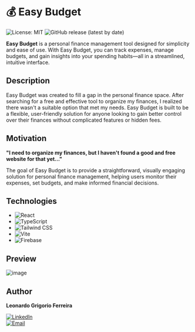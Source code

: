 # 💰 Easy Budget

![License: MIT](https://img.shields.io/badge/license-MIT-blue.svg)
![GitHub release (latest by date)](https://img.shields.io/github/v/release/leogrigs/easy-budget)

**Easy Budget** is a personal finance management tool designed for simplicity and ease of use. With Easy Budget, you can track expenses, manage budgets, and gain insights into your spending habits—all in a streamlined, intuitive interface.

## Description

Easy Budget was created to fill a gap in the personal finance space. After searching for a free and effective tool to organize my finances, I realized there wasn't a suitable option that met my needs. Easy Budget is built to be a flexible, user-friendly solution for anyone looking to gain better control over their finances without complicated features or hidden fees.

## Motivation

**"I need to organize my finances, but I haven't found a good and free website for that yet..."**

The goal of Easy Budget is to provide a straightforward, visually engaging solution for personal finance management, helping users monitor their expenses, set budgets, and make informed financial decisions.

## Technologies

- ![React](https://img.shields.io/badge/-React-61DAFB?logo=react&logoColor=white&style=flat)
- ![TypeScript](https://img.shields.io/badge/-TypeScript-007ACC?logo=typescript&logoColor=white&style=flat)
- ![Tailwind CSS](https://img.shields.io/badge/-Tailwind%20CSS-06B6D4?logo=tailwindcss&logoColor=white&style=flat)
- ![Vite](https://img.shields.io/badge/-Vite-646CFF?logo=vite&logoColor=white&style=flat)
- ![Firebase](https://img.shields.io/badge/-Firebase-FFCA28?logo=firebase&logoColor=white&style=flat)

## Preview

![image](https://github.com/user-attachments/assets/73b6a93a-f32f-4343-a549-946c8ad4cbb5)

## Author

**Leonardo Grigorio Ferreira**

[![LinkedIn](https://img.shields.io/badge/LinkedIn-blue?logo=linkedin&logoColor=white&style=flat)](https://www.linkedin.com/in/leonardo-grigorio-ferreira/)  
[![Email](https://img.shields.io/badge/Email-D14836?logo=gmail&logoColor=white&style=flat)](mailto:leo.grigorio16@gmail.com)
